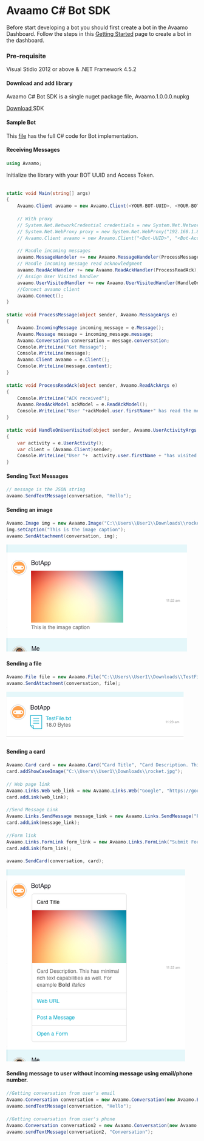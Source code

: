 # Avaamo C# Bot SDK

Before start developing a bot you should first create a bot in the Avaamo Dashboard.
Follow the steps in this [Getting Started](https://github.com/avaamo/java/wiki) page to create a bot in the dashboard.

### Pre-requisite
Visual Stidio 2012 or above & .NET Framework 4.5.2

#### Download and add library
Avaamo C# Bot SDK is a single nuget package file, Avaamo.1.0.0.0.nupkg

[ Download ](https://github.com/avaamo/c-sharp/blob/master/Avaamo.1.0.0.0.nupkg?raw=true) SDK

#### Sample Bot

This [file](https://github.com/avaamo/c-sharp/blob/master/bot_sample.cs?raw=true) has the full C# code for Bot implementation.

#### Receiving Messages

```c#
using Avaamo;

```
Initialize the library with your BOT UUID and Access Token.

```c#

static void Main(string[] args)
{
    Avaamo.Client avaamo = new Avaamo.Client(<YOUR-BOT-UUID>, <YOUR-BOT-ACCESS-TOKEN>, false);

    // With proxy
    // System.Net.NetworkCredential credentials = new System.Net.NetworkCredential("username", "password");
    // System.Net.WebProxy proxy = new System.Net.WebProxy("192.168.1.86:8080", true, null, credentials);
    // Avaamo.Client avaamo = new Avaamo.Client("<Bot-UUID>", "<Bot-Access-Token>", true, proxy);

    // Handle incoming messages
    avaamo.MessageHandeler += new Avaamo.MessageHandeler(ProcessMessage);
    // Handle incoming message read acknowledgment
    avaamo.ReadAckHandler += new Avaamo.ReadAckHandler(ProcessReadAck);
    // Assign User Visited handler
    avaamo.UserVisitedHandler += new Avaamo.UserVisitedHandler(HandleOnUserVisited);
    //Connect avaamo client
    avaamo.Connect();
}

static void ProcessMessage(object sender, Avaamo.MessageArgs e)
{
    Avaamo.IncomingMessage incoming_message = e.Message();
    Avaamo.Message message = incoming_message.message;
    Avaamo.Conversation conversation = message.conversation;
    Console.WriteLine("Got Message");
    Console.WriteLine(message);
    Avaamo.Client avaamo = e.Client();
    Console.WriteLine(message.content);
}

static void ProcessReadAck(object sender, Avaamo.ReadAckArgs e)
{
    Console.WriteLine("ACK received");
    Avaamo.ReadAckModel ackModel = e.ReadAckModel();
    Console.WriteLine("User "+ackModel.user.firstName+" has read the message: "+ack_model.read_ack.message_uuid);
}

static void HandleOnUserVisited(object sender, Avaamo.UserActivityArgs e)
{
    var activity = e.UserActivity();
    var client = (Avaamo.Client)sender;
    Console.WriteLine("User "+  activity.user.firstName + "has visited the bot.");
}

```
#### Sending Text Messages

```c#
// message is the JSON string
avaamo.SendTextMessage(conversation, "Hello");
```

#### Sending an image

```c#
Avaamo.Image img = new Avaamo.Image("C:\\Users\\User1\\Downloads\\rocket.jpg");
img.setCaption("This is the image caption");
avaamo.SendAttachment(conversation, img);
```
![image](screenshots/image.png)

#### Sending a file

```c#
Avaamo.File file = new Avaamo.File("C:\\Users\\User1\\Downloads\\TestFile.txt");
avaamo.SendAttachment(conversation, file);
```
![image](screenshots/file.png)

#### Sending a card

```c#
Avaamo.Card card = new Avaamo.Card("Card Title", "Card Description. This has minimal rich text capabilities as well. For example <b>Bold</b> <i>Italics</i>");
card.addShowCaseImage("C:\\Users\\User1\\Downloads\\rocket.jpg");

// Web page link
Avaamo.Links.Web web_link = new Avaamo.Links.Web("Google", "https://google.com");
card.addLink(web_link);

//Send Message Link
Avaamo.Links.SendMessage message_link = new Avaamo.Links.SendMessage("Post Message", "Sample Message");
card.addLink(message_link);

//Form link
Avaamo.Links.FormLink form_link = new Avaamo.Links.FormLink("Submit Form", "8e893b85-f206-4156-ae49-e917d584bcf3", "Form Name");
card.addLink(form_link);

avaamo.SendCard(conversation, card);

```
![image](screenshots/card.png)

#### Sending message to user without incoming message using email/phone number.
```c#
//Getting conversation from user's email
Avaamo.Conversation conversation = new Avaamo.Conversation(new Avaamo.Email("jalendra@avaamo.com"));
avaamo.sendTextMessage(conversation, "Hello");

//Getting conversation from user's phone
Avaamo.Conversation conversation2 = new Avaamo.Conversation(new Avaamo.Phone("+919595134315"));
avaamo.sendTextMessage(conversation2, "Conversation");
```
